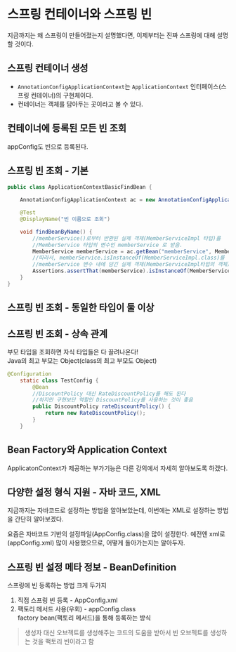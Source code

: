 # 스프링 컨테이너와 스프링 빈

지금까지는 왜 스프링이 만들어졌는지 설명했다면, 이제부터는 진짜 스프링에 대해 설명할 것이다.  

## 스프링 컨테이너 생성
- `AnnotationConfigApplicationContext`는 `ApplicationContext` 인터페이스(스프링 컨테이너)의 구현체이다.  
- 컨테이너는 객체를 담아두는 곳이라고 볼 수 있다.

## 컨테이너에 등록된 모든 빈 조회
appConfig도 빈으로 등록된다.  

## 스프링 빈 조회 - 기본
```java
public class ApplicationContextBasicFindBean {

    AnnotationConfigApplicationContext ac = new AnnotationConfigApplicationContext(AppConfig.class);

    @Test
    @DisplayName("빈 이름으로 조회")

    void findBeanByName() {
        //memberService()로부터 반환된 실제 객체(MemberServiceImpl 타입)를
        //MemberService 타입의 변수인 memberService 로 받음.
        MemberService memberService = ac.getBean("memberService", MemberService.class);
        //따라서, memberService.isInstanceOf(MemberServiceImpl.class)를 실행하면
        //memberService 변수 내에 담긴 실제 객체(MemberServiceImpl타입의 객체)가 MemberServiceImpl 타입의 인스턴스인지 비교하게 됨.
        Assertions.assertThat(memberService).isInstanceOf(MemberServiceImpl.class);
    }
}
```
## 스프링 빈 조회 - 동일한 타입이 둘 이상

## 스프링 빈 조회 - 상속 관계
부모 타입을 조회하면 자식 타입들은 다 끌려나온다!   
Java의 최고 부모는 Object(class의 최고 부모도 Object)

```java
@Configuration
    static class TestConfig {
        @Bean
        //DiscountPolicy 대신 RateDiscountPolicy를 해도 된다
        //하지만 구현보단 역할인 DiscountPolicy를 사용하는 것이 좋음
        public DiscountPolicy rateDiscountPolicy() {
            return new RateDiscountPolicy();
        }
    }
```
## Bean Factory와 Application Context
ApplicatonContext가 제공하는 부가기능은 다른 강의에서 자세히 알아보도록 하겠다.

## 다양한 설정 형식 지원 - 자바 코드, XML
지금까지는 자바코드로 설정하는 방법을 알아보았는데, 이번에는 XML로 설정하는 방법을 간단히 알아보겠다.

요즘은 자바코드 기반의 설정파일(AppConfig.class)을 많이 설정한다. 예전엔 xml로(appConfig.xml) 많이 사용했으므로, 어떻게 돌아가는지는 알아두자.
## 스프링 빈 설정 메타 정보 - BeanDefinition
스프링에 빈 등록하는 방법 크게 두가지

1. 직접 스프링 빈 등록 - AppConfig.xml
2. 팩토리 메서드 사용(우회) - appConfig.class  
factory bean(팩토리 메서드)을 통해 등록하는 방식  

>생성자 대신 오브젝트를 생성해주는 코드의 도움을 받아서 빈 오브젝트를 생성하는 것을 팩토리 빈이라고 함